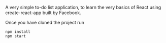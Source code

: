 A very simple to-do list application, to learn the very basics of React using create-react-app built by Facebook.

Once you have cloned the project run
```
npm install
npm start
```